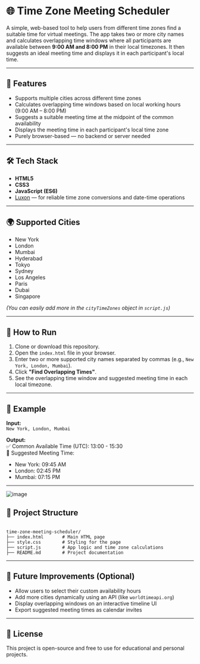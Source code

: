 # 🌐 Time Zone Meeting Scheduler

A simple, web-based tool to help users from different time zones find a suitable time for virtual meetings. The app takes two or more city names and calculates overlapping time windows where all participants are available between **9:00 AM and 8:00 PM** in their local timezones. It then suggests an ideal meeting time and displays it in each participant's local time.

---

## 📌 Features

- Supports multiple cities across different time zones
- Calculates overlapping time windows based on local working hours (9:00 AM – 8:00 PM)
- Suggests a suitable meeting time at the midpoint of the common availability
- Displays the meeting time in each participant's local time zone
- Purely browser-based — no backend or server needed

---

## 🛠️ Tech Stack

- **HTML5**
- **CSS3**
- **JavaScript (ES6)**
- [Luxon](https://moment.github.io/luxon/) — for reliable time zone conversions and date-time operations

---

## 🌍 Supported Cities

- New York
- London
- Mumbai
- Hyderabad
- Tokyo
- Sydney
- Los Angeles
- Paris
- Dubai
- Singapore

*(You can easily add more in the `cityTimeZones` object in `script.js`)*

---

## 🚀 How to Run

1. Clone or download this repository.
2. Open the `index.html` file in your browser.
3. Enter two or more supported city names separated by commas (e.g., `New York, London, Mumbai`).
4. Click **"Find Overlapping Times"**.
5. See the overlapping time window and suggested meeting time in each local timezone.

---

## 📸 Example

**Input:**  
`New York, London, Mumbai`

**Output:**  
✅ Common Available Time (UTC): 13:00 - 15:30  
📅 Suggested Meeting Time:
- New York: 09:45 AM
- London: 02:45 PM
- Mumbai: 07:15 PM

---
![image](https://github.com/user-attachments/assets/92053ec2-ce39-41ab-945c-0e070bc31a7e)





## 📂 Project Structure

```

time-zone-meeting-scheduler/
├── index.html       # Main HTML page
├── style.css        # Styling for the page
├── script.js        # App logic and time zone calculations
├── README.md        # Project documentation

```

---

## 📌 Future Improvements (Optional)

- Allow users to select their custom availability hours
- Add more cities dynamically using an API (like `worldtimeapi.org`)
- Display overlapping windows on an interactive timeline UI
- Export suggested meeting times as calendar invites

---

## 📃 License

This project is open-source and free to use for educational and personal projects.
